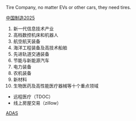 Tire Company, no matter EVs or other cars, they need tires.

[中国制造2025](https://baike.baidu.com/item/%E4%B8%AD%E5%9B%BD%E5%88%B6%E9%80%A02025#reference-[4]-16399676-wrap)
1. 新一代信息技术产业
2. 高档数控机床和机器人
3. 航空航天装备
4. 海洋工程装备及高技术船舶
5. 先进轨道交通装备
6. 节能与新能源汽车
7. 电力装备
8. 农机装备
9. 新材料
10. 生物医药及高性能医疗器械等十个重点领域


- 远程医疗（TDOC）
- 线上房屋交易（zillow）


[ADAS](https://www.cbinsights.com/research/autonomous-driverless-vehicles-corporations-list/?fbclid=IwAR3x1M7G-NlxI_NQXFnvmdPNH9q1bV-0ZrJHEQnM_exvQ6cIS6Qzk8rFs9c)
